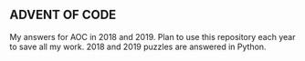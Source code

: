 ## ADVENT OF CODE

My answers for AOC in 2018 and 2019. Plan to use this repository each year to save all my work. 2018 and 2019 puzzles are answered in Python.